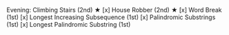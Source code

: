 Evening:
Climbing Stairs (2nd) ★ [x]
House Robber (2nd) ★ [x]
Word Break (1st) [x]
Longest Increasing Subsequence (1st) [x]
Palindromic Substrings (1st) [x]
Longest Palindromic Substring (1st)